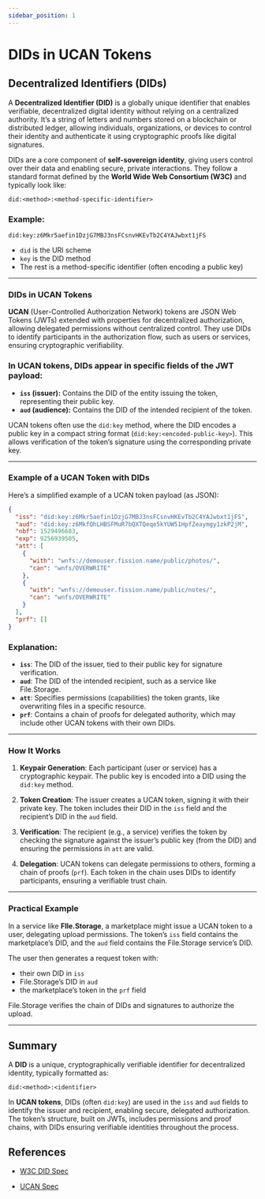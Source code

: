 ```yaml
---
sidebar_position: 1
---
```


# DIDs in UCAN Tokens

## Decentralized Identifiers (DIDs)

A **Decentralized Identifier (DID)** is a globally unique identifier that enables verifiable, decentralized digital identity without relying on a centralized authority. It’s a string of letters and numbers stored on a blockchain or distributed ledger, allowing individuals, organizations, or devices to control their identity and authenticate it using cryptographic proofs like digital signatures.

DIDs are a core component of **self-sovereign identity**, giving users control over their data and enabling secure, private interactions. They follow a standard format defined by the **World Wide Web Consortium (W3C)** and typically look like:

```
did:<method>:<method-specific-identifier>
```

### Example:

```
did:key:z6Mkr5aefin1DzjG7MBJ3nsFCsnvHKEvTb2C4YAJwbxt1jFS
```

- `did` is the URI scheme  
- `key` is the DID method  
- The rest is a method-specific identifier (often encoding a public key)

---

### DIDs in UCAN Tokens

**UCAN** (User-Controlled Authorization Network) tokens are JSON Web Tokens (JWTs) extended with properties for decentralized authorization, allowing delegated permissions without centralized control. They use DIDs to identify participants in the authorization flow, such as users or services, ensuring cryptographic verifiability.

### In UCAN tokens, DIDs appear in specific fields of the JWT payload:

- **`iss` (issuer):** Contains the DID of the entity issuing the token, representing their public key.
- **`aud` (audience):** Contains the DID of the intended recipient of the token.

UCAN tokens often use the `did:key` method, where the DID encodes a public key in a compact string format (`did:key:<encoded-public-key>`). This allows verification of the token’s signature using the corresponding private key.

---

### Example of a UCAN Token with DIDs

Here’s a simplified example of a UCAN token payload (as JSON):

```json
{
  "iss": "did:key:z6Mkr5aefin1DzjG7MBJ3nsFCsnvHKEvTb2C4YAJwbxt1jFS",
  "aud": "did:key:z6MkfQhLHBSFMuR7bQXTQeqe5kYUW51HpfZeaymgy1zkP2jM",
  "nbf": 1529496683,
  "exp": 9256939505,
  "att": [
    {
      "with": "wnfs://demouser.fission.name/public/photos/",
      "can": "wnfs/OVERWRITE"
    },
    {
      "with": "wnfs://demouser.fission.name/public/notes/",
      "can": "wnfs/OVERWRITE"
    }
  ],
  "prf": []
}
```

### Explanation:

- **`iss`**: The DID of the issuer, tied to their public key for signature verification.
- **`aud`**: The DID of the intended recipient, such as a service like File.Storage.
- **`att`**: Specifies permissions (capabilities) the token grants, like overwriting files in a specific resource.
- **`prf`**: Contains a chain of proofs for delegated authority, which may include other UCAN tokens with their own DIDs.

---

### How It Works

1. **Keypair Generation**: Each participant (user or service) has a cryptographic keypair. The public key is encoded into a DID using the `did:key` method.

2. **Token Creation**: The issuer creates a UCAN token, signing it with their private key. The token includes their DID in the `iss` field and the recipient’s DID in the `aud` field.

3. **Verification**: The recipient (e.g., a service) verifies the token by checking the signature against the issuer’s public key (from the DID) and ensuring the permissions in `att` are valid.

4. **Delegation**: UCAN tokens can delegate permissions to others, forming a chain of proofs (`prf`). Each token in the chain uses DIDs to identify participants, ensuring a verifiable trust chain.

---

### Practical Example

In a service like **FIle.Storage**, a marketplace might issue a UCAN token to a user, delegating upload permissions. The token’s `iss` field contains the marketplace’s DID, and the `aud` field contains the File.Storage service’s DID.

The user then generates a request token with:
- their own DID in `iss`
- File.Storage’s DID in `aud`
- the marketplace’s token in the `prf` field

File.Storage verifies the chain of DIDs and signatures to authorize the upload.

---

## Summary

A **DID** is a unique, cryptographically verifiable identifier for decentralized identity, typically formatted as:

```
did:<method>:<identifier>
```

In **UCAN tokens**, DIDs (often `did:key`) are used in the `iss` and `aud` fields to identify the issuer and recipient, enabling secure, delegated authorization. The token’s structure, built on JWTs, includes permissions and proof chains, with DIDs ensuring verifiable identities throughout the process.

## References

- [W3C DID Spec](https://www.w3.org/TR/did-1.0/)

- [UCAN Spec](https://github.com/ucan-wg/spec)